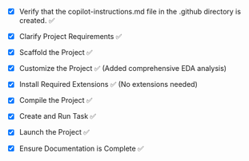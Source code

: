 - [x] Verify that the copilot-instructions.md file in the .github directory is created. ✅

- [x] Clarify Project Requirements ✅
- [x] Scaffold the Project ✅
- [x] Customize the Project ✅ (Added comprehensive EDA analysis)
- [x] Install Required Extensions ✅ (No extensions needed)
- [x] Compile the Project ✅
- [x] Create and Run Task ✅
- [x] Launch the Project ✅
- [x] Ensure Documentation is Complete ✅
